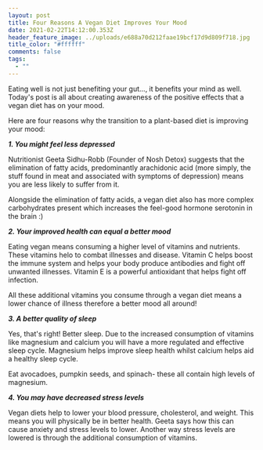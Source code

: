 ```yaml
---
layout: post
title: Four Reasons A Vegan Diet Improves Your Mood
date: 2021-02-22T14:12:00.353Z
header_feature_image: ../uploads/e688a70d212faae19bcf17d9d809f718.jpg
title_color: "#ffffff"
comments: false
tags:
  - ""
---
```

Eating well is not just benefiting your gut..., it benefits your mind as well. Today's post is all about creating awareness of the positive effects that a vegan diet has on your mood. 

Here are four reasons why the transition to a plant-based diet is improving your mood:

***1. You might feel less depressed***

Nutritionist Geeta Sidhu-Robb (Founder of Nosh Detox) suggests that the elimination of fatty acids, predominantly arachidonic acid (more simply, the stuff found in meat and associated with symptoms of depression) means you are less likely to suffer from it. 

Alongside the elimination of fatty acids, a vegan diet also has more complex carbohydrates present which increases the feel-good hormone serotonin in the brain :)

***2. Your improved health can equal a better mood***

Eating vegan means consuming a higher level of vitamins and nutrients. These vitamins helo to combat illnesses and disease. Vitamin C helps boost the immune system and helps your body produce antibodies and fight off unwanted illnesses. Vitamin E is a powerful antioxidant that helps fight off infection.

All these additional vitamins you consume through a vegan diet means a lower chance of illness therefore a better mood all around! 

***3. A better quality of sleep***

Yes, that's right! Better sleep. Due to the increased consumption of vitamins like magnesium and calcium you will have a more regulated and effective sleep cycle. Magnesium helps improve sleep health whilst calcium helps aid a healthy sleep cycle. 

Eat avocadoes, pumpkin seeds, and spinach- these all contain high levels of magnesium.

***4. You may have decreased stress levels*** 

Vegan diets help to lower your blood pressure, cholesterol, and weight. This means you will physically be in better health. Geeta says how this can cause anxiety and stress levels to lower. Another way stress levels are lowered is through the additional consumption of vitamins.